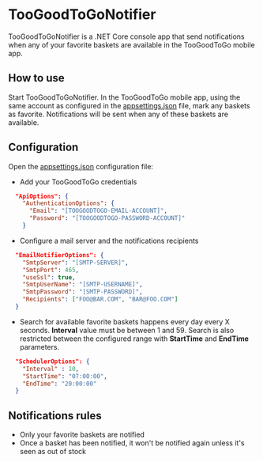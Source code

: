 # TooGoodToGoNotifier

TooGoodToGoNotifier is a .NET Core console app that send notifications when any of your favorite baskets are available in the TooGoodToGo mobile app.

## How to use

Start TooGoodToGoNotifier. In the TooGoodToGo mobile app, using the same account as configured in the [appsettings.json](src/appsettings.json) file, mark any baskets as favorite. Notifications will be sent when any of these baskets are available.

## Configuration

Open the [appsettings.json](src/appsettings.json) configuration file:

- Add your TooGoodToGo credentials

```json
  "ApiOptions": {
    "AuthenticationOptions": {
      "Email": "[TOOGOODTOGO-EMAIL-ACCOUNT]",
      "Password": "[TOOGOODTOGO-PASSWORD-ACCOUNT]"
    }
```

- Configure a mail server and the notifications recipients

```json
  "EmailNotifierOptions": {
    "SmtpServer": "[SMTP-SERVER]",
    "SmtpPort": 465,
    "useSsl": true,
    "SmtpUserName": "[SMTP-USERNAME]",
    "SmtpPassword": "[SMTP-PASSWORD]",
    "Recipients": ["FOO@BAR.COM", "BAR@FOO.COM"]
  }
```

- Search for available favorite baskets happens every day every X seconds. **Interval** value must be between 1 and 59. Search is also restricted between the configured range with **StartTime** and **EndTime** parameters.

```json
  "SchedulerOptions": {
    "Interval" : 10,
    "StartTime": "07:00:00",
    "EndTime": "20:00:00"
  }
```

## Notifications rules

- Only your favorite baskets are notified
- Once a basket has been notified, it won't be notified again unless it's seen as out of stock
